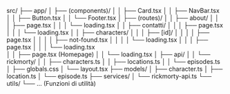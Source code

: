 src/
  ├── app/
  │   ├── (components)/
  │   │   ├── Card.tsx
  │   │   ├── NavBar.tsx
  │   │   ├── Button.tsx
  │   │   └── Footer.tsx
  │   ├── (routes)/ 
  │   │   ├── about/
  │   │   │   ├── page.tsx
  │   │   │   └── loading.tsx
  │   │   ├── contatti/
  │   │   │   ├── page.tsx
  │   │   │   └── loading.tsx
  │   │   ├── characters/
  │   │   │   ├── [id]/
  │   │   │   │   ├── page.tsx
  │   │   │   │   ├── not-found.tsx
  │   │   │   │   └── loading.tsx
  │   │   │   ├── page.tsx
  │   │   │   └── loading.tsx       
  │   │   ├── page.tsx (Homepage)
  │   │   └── loading.tsx
  │   ├── api/
  │   │   └── rickmorty/
  │   │       ├── characters.ts
  │   │       ├── locations.ts
  │   │       └── episodes.ts
  │   ├── globals.css
  │   └── layout.tsx
  ├── models/
  │   ├── character.ts
  │   ├── location.ts
  │   └── episode.ts
  ├── services/
  │   └── rickmorty-api.ts
  └── utils/
      └── ... (Funzioni di utilità)
